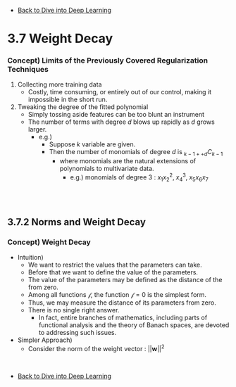 * [Back to Dive into Deep Learning](../../main.md)

# 3.7 Weight Decay

### Concept) Limits of the Previously Covered Regularization Techniques
1. Collecting more training data
   - Costly, time consuming, or entirely out of our control, making it impossible in the short run.
2. Tweaking the degree of the fitted polynomial
   - Simply tossing aside features can be too blunt an instrument
   - The number of terms with degree $d$ blows up rapidly as $d$ grows larger.
     - e.g.)
       - Suppose $k$ variable are given.
       - Then the number of monomials of degree $d$ is ${}_{k-1++d}C_{k-1}$
         - where monomials are the natural extensions of polynomials to multivariate data.
           - e.g.) monomials of degree 3 : $x_1x_2^2, \;x_4^3, \;x_5x_6x_7$

<br><br>

## 3.7.2 Norms and Weight Decay
### Concept) Weight Decay
- Intuition)
  - We want to restrict the values that the parameters can take.
  - Before that we want to define the value of the parameters.
  - The value of the parameters may be defined as the distance of the from zero.
  - Among all functions $\mathcal{f}$, the function $\mathcal{f}=0$ is the simplest form.
  - Thus, we may measure the distance of its parameters from zero.
  - There is no single right answer. 
    - In fact, entire branches of mathematics, including parts of functional analysis and the theory of Banach spaces, are devoted to addressing such issues.
- Simpler Approach)
  - Consider the norm of the weight vector : $||\mathbf{w}||^2$










<br>

* [Back to Dive into Deep Learning](../../main.md)